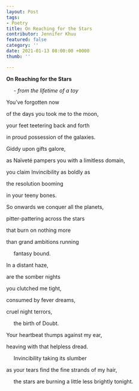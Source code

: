 ```yaml
---
layout: Post
tags:
- Poetry
title: On Reaching for the Stars
contributor: Jennifer Khuu
featured: false
category: ''
date: 2021-01-13 08:00:00 +0000
thumb: ''

---
```

**On Reaching for the Stars**

     - _from the lifetime of a toy_

You’ve forgotten now

of the days you took me to the moon,

your feet teetering back and forth

in proud possession of the galaxies.

Giddy upon gifts galore,

as Naïveté pampers you with a limitless domain,

you claim Invincibility as boldly as

the resolution booming

in your teeny bones.

So onwards we conquer all the planets,

pitter-pattering across the stars

that burn on nothing more

than grand ambitions running

&nbsp;&nbsp;&nbsp;&nbsp;&nbsp;fantasy bound.

In a distant haze,

are the somber nights

you clutched me tight,

consumed by fever dreams,

cruel night terrors,

     the birth of Doubt.

Your heartbeat thumps against my ear,

heaving with that helpless dread.

     Invincibility taking its slumber

as your tears find the fine strands of my hair,

     the stars are burning a little less brightly tonight.